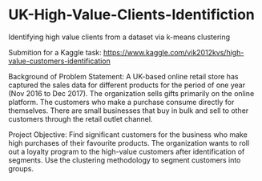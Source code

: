 # UK-High-Value-Clients-Identifiction
Identifying high value clients from a dataset via k-means clustering

Submition for a Kaggle task: https://www.kaggle.com/vik2012kvs/high-value-customers-identification

Background of Problem Statement:
A UK-based online retail store has captured the sales data for different products for the period of one year (Nov 2016 to Dec 2017). The organization sells gifts primarily on the online platform. The customers who make a purchase consume directly for themselves. There are small businesses that buy in bulk and sell to other customers through the retail outlet channel.

Project Objective:
Find significant customers for the business who make high purchases of their favourite products. The organization wants to roll out a loyalty program to the high-value customers after identification of segments. Use the clustering methodology to segment customers into groups.
